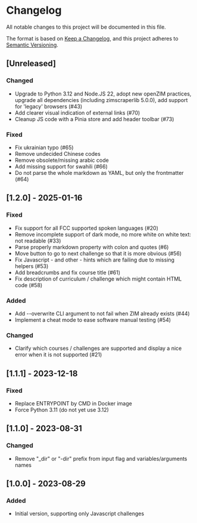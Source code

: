 # Changelog

All notable changes to this project will be documented in this file.

The format is based on [Keep a Changelog](https://keepachangelog.com/en/1.0.0/),
and this project adheres to [Semantic Versioning](https://semver.org/spec/v2.0.0.html).

## [Unreleased]

### Changed

- Upgrade to Python 3.12 and Node.JS 22, adopt new openZIM practices, upgrade all dependencies (including zimscraperlib 5.0.0), add support for 'legacy' browsers (#43)
- Add clearer visual indication of external links (#70)
- Cleanup JS code with a Pinia store and add header toolbar (#73)

### Fixed

- Fix ukrainian typo (#65)
- Remove undecided Chinese codes
- Remove obsolete/missing arabic code
- Add missing support for swahili (#66)
- Do not parse the whole markdown as YAML, but only the frontmatter (#64)

## [1.2.0] - 2025-01-16

### Fixed

- Fix support for all FCC supported spoken languages (#20)
- Remove incomplete support of dark mode, no more white on white text: not readable (#33)
- Parse properly markdown property with colon and quotes (#6)
- Move button to go to next challenge so that it is more obvious (#56)
- Fix Javascript - and other - hints which are failing due to missing helpers (#53)
- Add breadcrumbs and fix course title (#61)
- Fix description of curriculum / challenge which might contain HTML code (#58)

### Added

- Add --overwrite CLI argument to not fail when ZIM already exists (#44)
- Implement a cheat mode to ease software manual testing (#54)

### Changed

- Clarify which courses / challenges are supported and display a nice error when it is not supported (#21)

## [1.1.1] - 2023-12-18

### Fixed

- Replace ENTRYPOINT by CMD in Docker image
- Force Python 3.11 (do not yet use 3.12)

## [1.1.0] - 2023-08-31

### Changed

- Remove "\_dir" or "-dir" prefix from input flag and variables/arguments names

## [1.0.0] - 2023-08-29

### Added

- Initial version, supporting only Javascript challenges
